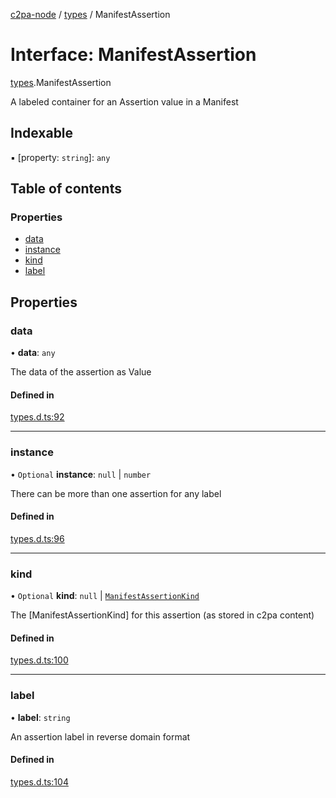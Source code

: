 [c2pa-node](../README.md) / [types](../modules/types.md) / ManifestAssertion

# Interface: ManifestAssertion

[types](../modules/types.md).ManifestAssertion

A labeled container for an Assertion value in a Manifest

## Indexable

▪ [property: `string`]: `any`

## Table of contents

### Properties

- [data](types.ManifestAssertion.md#data)
- [instance](types.ManifestAssertion.md#instance)
- [kind](types.ManifestAssertion.md#kind)
- [label](types.ManifestAssertion.md#label)

## Properties

### data

• **data**: `any`

The data of the assertion as Value

#### Defined in

[types.d.ts:92](https://github.com/contentauth/c2pa-node/blob/ba516c3/js-src/types.d.ts#L92)

___

### instance

• `Optional` **instance**: ``null`` \| `number`

There can be more than one assertion for any label

#### Defined in

[types.d.ts:96](https://github.com/contentauth/c2pa-node/blob/ba516c3/js-src/types.d.ts#L96)

___

### kind

• `Optional` **kind**: ``null`` \| [`ManifestAssertionKind`](../enums/types.ManifestAssertionKind.md)

The [ManifestAssertionKind] for this assertion (as stored in c2pa content)

#### Defined in

[types.d.ts:100](https://github.com/contentauth/c2pa-node/blob/ba516c3/js-src/types.d.ts#L100)

___

### label

• **label**: `string`

An assertion label in reverse domain format

#### Defined in

[types.d.ts:104](https://github.com/contentauth/c2pa-node/blob/ba516c3/js-src/types.d.ts#L104)
